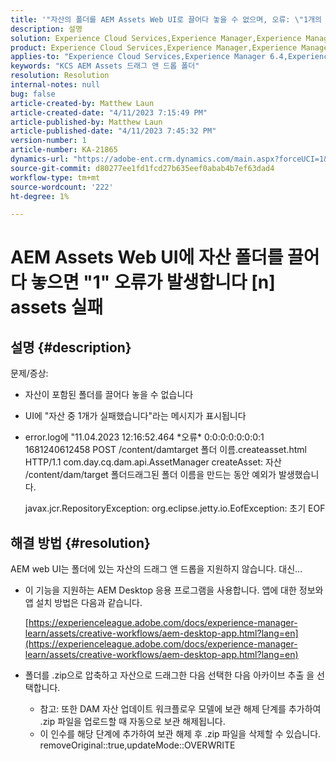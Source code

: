 ```yaml
---
title: '"자산의 폴더를 AEM Assets Web UI로 끌어다 놓을 수 없으며, 오류: \"1개의 자산이 실패했습니다.\"'
description: 설명
solution: Experience Cloud Services,Experience Manager,Experience Manager as a Cloud Service
product: Experience Cloud Services,Experience Manager,Experience Manager as a Cloud Service
applies-to: "Experience Cloud Services,Experience Manager 6.4,Experience Manager Assets,Experience Manager as a Cloud Service,Experience Manager 6.5"
keywords: "KCS AEM Assets 드래그 앤 드롭 폴더"
resolution: Resolution
internal-notes: null
bug: false
article-created-by: Matthew Laun
article-created-date: "4/11/2023 7:15:49 PM"
article-published-by: Matthew Laun
article-published-date: "4/11/2023 7:45:32 PM"
version-number: 1
article-number: KA-21865
dynamics-url: "https://adobe-ent.crm.dynamics.com/main.aspx?forceUCI=1&pagetype=entityrecord&etn=knowledgearticle&id=041e8741-9dd8-ed11-a7c7-6045bd0067ea"
source-git-commit: d80277ee1fd1fcd27b635eef0abab4b7ef63dad4
workflow-type: tm+mt
source-wordcount: '222'
ht-degree: 1%

---
```


# AEM Assets Web UI에 자산 폴더를 끌어다 놓으면 &quot;1&quot; 오류가 발생합니다 [n] assets 실패

## 설명 {#description}

문제/증상:<br>
- 자산이 포함된 폴더를 끌어다 놓을 수 없습니다
- UI에 &quot;자산 중 1개가 실패했습니다&quot;라는 메시지가 표시됩니다
- error.log에 &quot;11.04.2023 12:16:52.464 \*오류\* 0:0:0:0:0:0:0:1 1681240612458 POST /content/damtarget 폴더 이름.createasset.html HTTP/1.1 com.day.cq.dam.api.AssetManager createAsset: 자산 /content/dam/target 폴더드래그된 폴더 이름을 만드는 동안 예외가 발생했습니다. 

   javax.jcr.RepositoryException: org.eclipse.jetty.io.EofException: 초기 EOF



## 해결 방법 {#resolution}


AEM web UI는 폴더에 있는 자산의 드래그 앤 드롭을 지원하지 않습니다. 대신...

- 이 기능을 지원하는 AEM Desktop 응용 프로그램을 사용합니다. 앱에 대한 정보와 앱 설치 방법은 다음과 같습니다.

   [https://experienceleague.adobe.com/docs/experience-manager-learn/assets/creative-workflows/aem-desktop-app.html?lang=en](https://experienceleague.adobe.com/docs/experience-manager-learn/assets/creative-workflows/aem-desktop-app.html?lang=en)
- 폴더를 .zip으로 압축하고 자산으로 드래그한 다음 선택한 다음 아카이브 추출 을 선택합니다. 
   - 참고: 또한 DAM 자산 업데이트 워크플로우 모델에 보관 해제 단계를 추가하여 .zip 파일을 업로드할 때 자동으로 보관 해제됩니다.
   - 이 인수를 해당 단계에 추가하여 보관 해제 후 .zip 파일을 삭제할 수 있습니다. removeOriginal::true,updateMode::OVERWRITE

